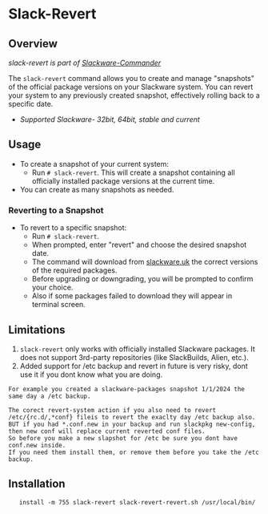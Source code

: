 # Slack-Revert

## Overview
*slack-revert is part of [Slackware-Commander](https://github.com/rizitis/Slackware-Commander)*

The `slack-revert` command allows you to create and manage "snapshots" of the official package versions on your Slackware system. You can revert your system to any previously created snapshot, effectively rolling back to a specific date.
- *Supported Slackware- 32bit, 64bit, stable and current*

## Usage
- To create a snapshot of your current system:
  - Run `# slack-revert`. This will create a snapshot containing all officially installed package versions at the current time.
- You can create as many snapshots as needed.

### Reverting to a Snapshot
- To revert to a specific snapshot:
  - Run `# slack-revert`.
  - When prompted, enter "revert" and choose the desired snapshot date.
  - The command will download from [slackware.uk](https://slackware.uk/cumulative/) the correct versions of the required packages.
  - Before upgrading or downgrading, you will be prompted to confirm your choice.
  - Also if some packages failed to download  they will appear in terminal screen. 

## Limitations
1. `slack-revert` only works with officially installed Slackware packages. It does not support 3rd-party repositories (like SlackBuilds, Alien, etc.).
2. Added support for /etc backup and revert in future is very risky, dont use it if you dont know what you are doing. 

`For example you created a slackware-packages snapshot 1/1/2024 the same day a /etc backup.`
```
The corect revert-system action if you also need to revert /etc/{rc.d/,*conf} fileis to revert the exaclty day /etc backup also.
BUT if you had *.conf.new in your backup and run slackpkg new-config, then new conf will replace current reverted conf files.  
So before you make a new slapshot for /etc be sure you dont have conf.new inside.
If you need them install them, or remove them before you take the /etc backup.
```

## Installation

```
   install -m 755 slack-revert slack-revert-revert.sh /usr/local/bin/
  ```
